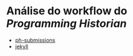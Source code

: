 # Análise do workflow do *Programming Historian*

- [ph-submissions](https://github.com/programminghistorian/ph-submissions)
- [jekyll](https://github.com/programminghistorian/jekyll)